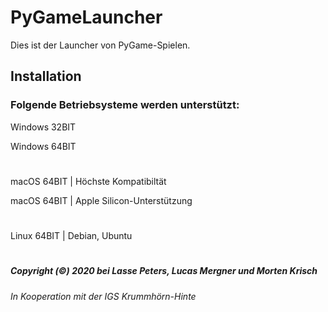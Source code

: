 # PyGameLauncher
Dies ist der Launcher von PyGame-Spielen.

## Installation

### Folgende Betriebsysteme werden unterstützt:

Windows 32BIT

Windows 64BIT

#

macOS 64BIT | Höchste Kompatibiltät

macOS 64BIT | Apple Silicon-Unterstützung

#

Linux 64BIT | Debian, Ubuntu




#
##### Copyright (©) 2020 bei Lasse Peters, Lucas Mergner und Morten Krisch
###### In Kooperation mit der IGS Krummhörn-Hinte


